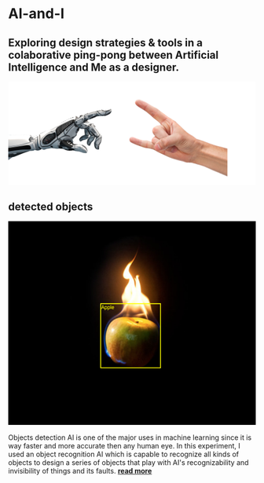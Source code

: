 # AI-and-I
## Exploring design strategies &amp; tools in a colaborative ping-pong between Artificial Intelligence and Me as a designer.

![ai and i](img/robot-metal-hand.jpg)


## detected objects
![apple](img/real-apple-png.png)

Objects detection AI is one of the major uses in machine learning since it is way faster and more accurate then any human eye. In this experiment, I used an object recognition AI which is capable to recognize all kinds of objects to design a series of objects that play with AI's recognizability and invisibility of things and its faults. [**read more**](detected-objects/README.md)  
